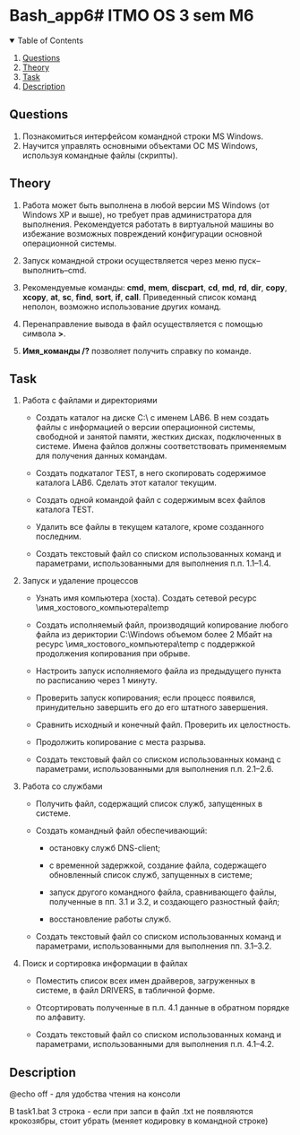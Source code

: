 # Bash_app6# ITMO OS 3 sem M6

<!-- TABLE OF CONTENTS -->
<details open="open">
  <summary>Table of Contents</summary>
  <ol>
    <li><a href="#questions">Questions</a></li>
    <li><a href="#theory">Theory</a></li>
    <li><a href="#task">Task</a></li>
    <li><a href="#description">Description</a></li>
  </ol>
</details>

## Questions

1. Познакомиться интерфейсом командной строки MS Windows.
2. Научится управлять основными объектами ОС MS Windows, используя командные
файлы (скрипты).

## Theory

1. Работа может быть выполнена в любой версии MS Windows (от Windows XP и выше),
но требует прав администратора для выполнения. Рекомендуется работать в
виртуальной машины во избежание возможных повреждений конфигурации основной
операционной системы.

2. Запуск командной строки осуществляется через меню пуск–выполнить–cmd.

3. Рекомендуемые команды: **cmd**, **mem**, **discpart**, **cd**, **md**, **rd**, **dir**, **copy**,
**xcopy**, **at**, **sc**, **find**, **sort**, **if**, **call**. Приведенный список команд неполон,
возможно использование других команд.

4. Перенаправление вывода в файл осуществляется с помощью символа **>**.

5. **Имя_команды /?** позволяет получить справку по команде.

## Task

1. Работа с файлами и директориями

    * Создать каталог на диске С:\ с именем LAB6. В нем создать файлы с
    информацией о версии операционной системы, свободной и занятой памяти,
    жестких дисках, подключенных в системе. Имена файлов должны соответствовать
    применяемым для получения данных командам.

    * Создать подкаталог TEST, в него скопировать содержимое каталога LAB6.
    Сделать этот каталог текущим.

    * Создать одной командой файл с содержимым всех файлов каталога TEST.

    * Удалить все файлы в текущем каталоге, кроме созданного последним.

    * Создать текстовый файл со списком использованных команд и параметрами,
    использованными для выполнения п.п. 1.1–1.4.
  
2. Запуск и удаление процессов

    * Узнать имя компьютера (хоста). Создать сетевой ресурс
    \\имя_хостового_компьютера\temp

    * Создать исполняемый файл, производящий копирование любого файла из
    дериктории C:\Windows объемом более 2 Мбайт на ресурс
    \\имя_хостового_компьютера\temp с поддержкой продолжения копирования
    при обрыве.

    * Настроить запуск исполняемого файла из предыдущего пункта по расписанию
    через 1 минуту.

    * Проверить запуск копирования; если процесс появился, принудительно завершить его
    до его штатного завершения.

    * Сравнить исходный и конечный файл. Проверить их целостность.

    * Продолжить копирование с места разрыва.

    * Создать текстовый файл со списком использованных команд с параметрами,
    использованными для выполнения п.п. 2.1–2.6.
  
3. Работа со службами

    * Получить файл, содержащий список служб, запущенных в системе.

    * Создать командный файл обеспечивающий:

      * остановку служб DNS-client;

      * с временной задержкой, создание файла, содержащего обновленный список
      служб, запущенных в системе;

      * запуск другого командного файла, сравнивающего файлы, полученные в пп. 3.1
      и 3.2, и создающего разностный файл;

      * восстановление работы служб.

    * Создать текстовый файл со списком использованных команд и параметрами,
    использованными для выполнения пп. 3.1–3.2.

4. Поиск и сортировка информации в файлах

    * Поместить список всех имен драйверов, загруженных в системе, в файл DRIVERS,
    в табличной форме.

    * Отсортировать полученные в п.п. 4.1 данные в обратном порядке по алфавиту.

    * Создать текстовый файл со списком использованных команд и параметрами,
    использованными для выполнения п.п. 4.1–4.2.

## Description

@echo off - для удобства чтения на консоли

В task1.bat 3 строка - если при запси в файл .txt не появляются крокозябры, стоит убрать (меняет кодировку в командной строке)
